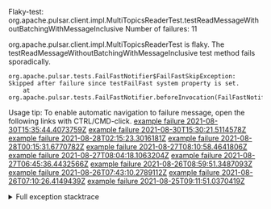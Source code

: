         
Flaky-test: org.apache.pulsar.client.impl.MultiTopicsReaderTest.testReadMessageWithoutBatchingWithMessageInclusive
Number of failures: 11

org.apache.pulsar.client.impl.MultiTopicsReaderTest is flaky. The testReadMessageWithoutBatchingWithMessageInclusive test method fails sporadically.

```
org.apache.pulsar.tests.FailFastNotifier$FailFastSkipException: Skipped after failure since testFailFast system property is set.
	at org.apache.pulsar.tests.FailFastNotifier.beforeInvocation(FailFastNotifier.java:88)

```

Usage tip: To enable automatic navigation to failure message, open the following links with CTRL/CMD-click.
[example failure 2021-08-30T15:35:44.4073759Z](https://github.com/apache/pulsar/runs/3463119398?check_suite_focus=true#step:9:4263)
[example failure 2021-08-30T15:30:21.5114578Z](https://github.com/apache/pulsar/runs/3463119398?check_suite_focus=true#step:9:1877)
[example failure 2021-08-28T02:15:23.3016181Z](https://github.com/apache/pulsar/runs/3448473880?check_suite_focus=true#step:9:3260)
[example failure 2021-08-28T00:15:31.6770782Z](https://github.com/apache/pulsar/runs/3447917315?check_suite_focus=true#step:9:2628)
[example failure 2021-08-27T08:10:58.4641806Z](https://github.com/apache/pulsar/runs/3440980370?check_suite_focus=true#step:9:3327)
[example failure 2021-08-27T08:04:18.1063204Z](https://github.com/apache/pulsar/runs/3440855241?check_suite_focus=true#step:9:3252)
[example failure 2021-08-27T06:45:36.4432566Z](https://github.com/apache/pulsar/runs/3440411158?check_suite_focus=true#step:9:3253)
[example failure 2021-08-26T08:59:51.3487093Z](https://github.com/apache/pulsar/runs/3430539961?check_suite_focus=true#step:9:3962)
[example failure 2021-08-26T07:43:10.2789112Z](https://github.com/apache/pulsar/runs/3429972501?check_suite_focus=true#step:9:1884)
[example failure 2021-08-26T07:10:26.4149439Z](https://github.com/apache/pulsar/runs/3429892136?check_suite_focus=true#step:9:3314)
[example failure 2021-08-25T09:11:51.0370419Z](https://github.com/apache/pulsar/runs/3420085427?check_suite_focus=true#step:10:3218)


<details>
<summary>Full exception stacktrace</summary>
<code><pre>
org.apache.pulsar.tests.FailFastNotifier$FailFastSkipException: Skipped after failure since testFailFast system property is set.
	at org.apache.pulsar.tests.FailFastNotifier.beforeInvocation(FailFastNotifier.java:88)

</pre></code>
</details>


